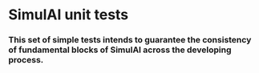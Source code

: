 # SimulAI unit tests

### This set of simple tests intends to guarantee the consistency of fundamental blocks of SimulAI across the developing process.
